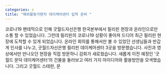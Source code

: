 ```yaml
---
categories: c
title: "해외활동가편지 데이케어센터 입학 준비 "
---
```

코로나19 팬데믹으로 인해 굿월드자선은행 한국본부에서 필리핀 현장과 온라인으로만 소통 할 수 있었습니다. 그런데 필리핀의 코로나19 상황이 좋아져 드디어 최근 필리핀 현장에 도착할 수 있게 되었습니다. 온라인 회의를 통해서만 볼 수 있었던 선생님들과 반갑게 인사를 나누고, 굿월드자선은행 필리핀 데이케어센터 3곳을 방문했습니다. 사진과 영상에서만 만나오던 현장을 직접 방문하니 감회가 새로웠습니다. 새롭게 이전 예정인 ‘굿월드 문덕 데이케어센터’의 건물을 둘러보고 여러 가지 아이디어와 활용방안을 모색했습니다. 그리고 굿월드 스테판, 문